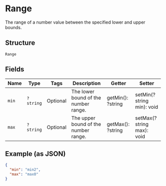 
# Range

The range of a number value between the specified lower and upper bounds.

## Structure

`Range`

## Fields

| Name | Type | Tags | Description | Getter | Setter |
|  --- | --- | --- | --- | --- | --- |
| `min` | `?string` | Optional | The lower bound of the number range. | getMin(): ?string | setMin(?string min): void |
| `max` | `?string` | Optional | The upper bound of the number range. | getMax(): ?string | setMax(?string max): void |

## Example (as JSON)

```json
{
  "min": "min2",
  "max": "max0"
}
```

